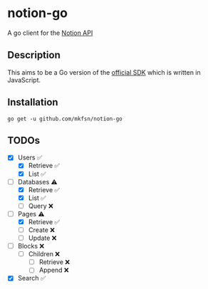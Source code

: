 # notion-go

A go client for the [Notion API](https://developers.notion.com/)

## Description

This aims to be a Go version of the [official SDK](https://github.com/makenotion/notion-sdk-js)
which is written in JavaScript.

## Installation

```
go get -u github.com/mkfsn/notion-go
```

## TODOs

- [x] Users ✅
   * [x] Retrieve ✅
   * [x] List ✅
- [ ] Databases ⚠️
  * [x] Retrieve ✅
  * [x] List ✅
  * [ ] Query ❌
- [ ] Pages ⚠️
  * [x] Retrieve ✅
  * [ ] Create ❌
  * [ ] Update ❌
- [ ] Blocks ❌
  * [ ] Children ❌
    - [ ] Retrieve ❌
    - [ ] Append ❌
- [x] Search ✅
